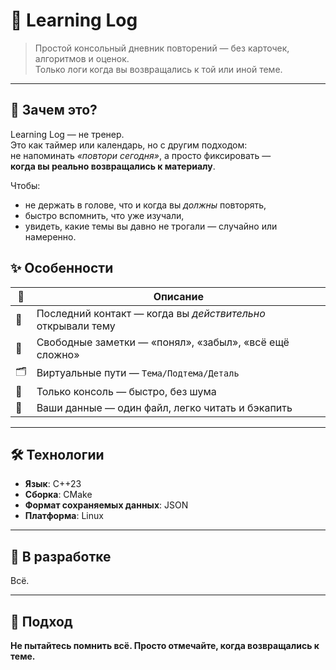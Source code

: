 # 📓 Learning Log

> Простой консольный дневник повторений — без карточек, алгоритмов и оценок.  
> Только логи когда вы возвращались к той или иной теме.

---

## 🎯 Зачем это?

Learning Log — не тренер.  
Это как таймер или календарь, но с другим подходом:  
не напоминать *«повтори сегодня»*, а просто фиксировать —  
**когда вы реально возвращались к материалу**.

Чтобы:
- не держать в голове, что и когда вы *должны* повторять,
- быстро вспомнить, что уже изучали,
- увидеть, какие темы вы давно не трогали — случайно или намеренно.


## ✨ Особенности

| 🔹 | Описание |
|----|---------|
| 📅 | Последний контакт — когда вы *действительно* открывали тему  
| 💬 | Свободные заметки — «понял», «забыл», «всё ещё сложно»  
| 🗂️ | Виртуальные пути — `Тема/Подтема/Деталь`  
| 🧼 | Только консоль — быстро, без шума 
| 🔐 | Ваши данные — один файл, легко читать и бэкапить

---

## 🛠 Технологии

- **Язык**: C++23  
- **Сборка**: CMake  
- **Формат сохраняемых данных**: JSON  
- **Платформа**: Linux  

---

## 🚧 В разработке
Всё.

---

## 🤝 Подход

**Не пытайтесь помнить всё. Просто отмечайте, когда возвращались к теме.**
